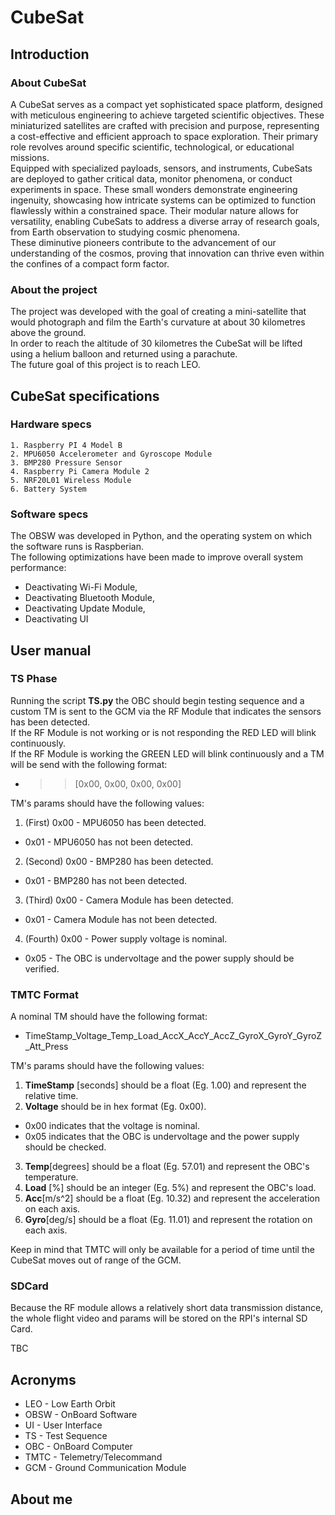# CubeSat

## Introduction

### About CubeSat

A CubeSat serves as a compact yet sophisticated space platform, designed with meticulous engineering to achieve targeted scientific objectives. These miniaturized satellites are crafted with precision and purpose, representing a cost-effective and efficient approach to space exploration. Their primary role revolves around specific scientific, technological, or educational missions. <br>
Equipped with specialized payloads, sensors, and instruments, CubeSats are deployed to gather critical data, monitor phenomena, or conduct experiments in space. These small wonders demonstrate engineering ingenuity, showcasing how intricate systems can be optimized to function flawlessly within a constrained space. Their modular nature allows for versatility, enabling CubeSats to address a diverse array of research goals, from Earth observation to studying cosmic phenomena. <br>
These diminutive pioneers contribute to the advancement of our understanding of the cosmos, proving that innovation can thrive even within the confines of a compact form factor.

### About the project

The project was developed with the goal of creating a mini-satellite that would photograph and film the Earth's curvature at about 30 kilometres above the ground. <br>
In order to reach the altitude of 30 kilometres the CubeSat will be lifted using a helium balloon and returned using a parachute. <br>
The future goal of this project is to reach LEO.

## CubeSat specifications

### Hardware specs

    1. Raspberry PI 4 Model B
    2. MPU6050 Accelerometer and Gyroscope Module
    3. BMP280 Pressure Sensor
    4. Raspberry Pi Camera Module 2
    5. NRF20L01 Wireless Module
    6. Battery System 

### Software specs

The OBSW was developed in Python, and the operating system on which the software runs is Raspberian. <br>
The following optimizations have been made to improve overall system performance:

- Deactivating Wi-Fi Module,
- Deactivating Bluetooth Module,
- Deactivating Update Module,
- Deactivating UI


## User manual

### TS Phase

Running the script <b>TS.py</b> the OBC should begin testing sequence and a custom TM is sent to the GCM via the RF Module that indicates the sensors has been detected. <br>
If the RF Module is not working or is not responding the RED LED will blink continuously.<br>
If the RF Module is working the GREEN LED will blink continuously and a TM will be send with the following format:

- >>[0x00, 0x00, 0x00, 0x00]

TM's params should have the following values:

1. (First) 0x00 - MPU6050 has been detected.

- 0x01 - MPU6050 has not been detected.

2. (Second) 0x00 - BMP280 has been detected.

- 0x01 - BMP280 has not been detected.

3. (Third) 0x00 - Camera Module has been detected.

- 0x01 - Camera Module has not been detected.

4. (Fourth) 0x00 - Power supply voltage is nominal.

- 0x05 - The OBC is undervoltage and the power supply should be verified.

### TMTC Format

A nominal TM should have the following format:

- TimeStamp_Voltage_Temp_Load_AccX_AccY_AccZ_GyroX_GyroY_GyroZ_Att_Press

TM's params should have the following values:

1. <b>TimeStamp</b> [seconds] should be a float (Eg. 1.00) and represent the relative time. 
2. <b>Voltage</b> should be in hex format (Eg. 0x00).

- 0x00 indicates that the voltage is nominal.
- 0x05 indicates that the OBC is undervoltage and the power supply should be checked.

3. <b>Temp</b>[degrees] should be a float (Eg. 57.01) and represent the OBC's temperature.
4. <b>Load</b> [%] should be an integer (Eg. 5%) and represent the OBC's load.
5. <b>Acc</b>[m/s^2] should be a float (Eg. 10.32) and represent the acceleration on each axis.
6. <b>Gyro</b>[deg/s] should be a float (Eg. 11.01) and represent the rotation on each axis.

Keep in mind that TMTC will only be available for a period of time until the CubeSat moves out of range of the GCM.

### SDCard

Because the RF module allows a relatively short data transmission distance, the whole flight video and params will be stored on the RPI's internal SD Card.

TBC
## Acronyms

- LEO - Low Earth Orbit
- OBSW - OnBoard Software
- UI - User Interface
- TS - Test Sequence
- OBC - OnBoard Computer
- TMTC - Telemetry/Telecommand
- GCM - Ground Communication Module

## About me

